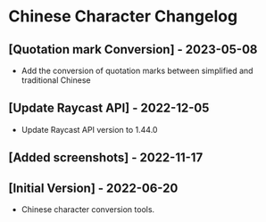 # Chinese Character Changelog

## [Quotation mark Conversion] - 2023-05-08

- Add the conversion of quotation marks between simplified and traditional Chinese

## [Update Raycast API] - 2022-12-05

- Update Raycast API version to 1.44.0

## [Added screenshots] - 2022-11-17

## [Initial Version] - 2022-06-20

- Chinese character conversion tools.
